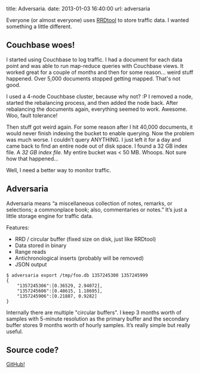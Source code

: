 title: Adversaria.
date: 2013-01-03 16:40:00
url: adversaria

Everyone (or almost everyone) uses [RRDtool](http://oss.oetiker.ch/rrdtool/) to store traffic data. I wanted something a little different.

Couchbase woes!
---

I started using Couchbase to log traffic. I had a document for each data point and was able to run map-reduce queries with Couchbase views. It worked great for a couple of months and then for some reason... weird stuff happened. Over 5,000 documents stopped getting mapped. That's not good.

I used a 4-node Couchbase cluster, because why not? :P
I removed a node, started the rebalancing process, and then added the node back. After rebalancing the documents again, everything seemed to work. Awesome. Woo, fault tolerance!

Then stuff got weird again. For some reason after I hit 40,000 documents, it would never finish indexing the bucket to enable querying. Now the problem was much worse. I couldn’t query ANYTHING. I just left it for a day and came back to find an entire node out of disk space. I found a 32 GB index file. A *32 GB index file.* My entire bucket was < 50 MB. Whoops. Not sure how that happened...

Well, I need a better way to monitor traffic.

Adversaria
---
Adversaria means “a miscellaneous collection of notes, remarks, or selections; a commonplace book; also, commentaries or notes.” It’s just a little storage engine for traffic data.

Features:

- RRD / circular buffer (fixed size on disk, just like RRDtool)
- Data stored in binary
- Range reads
- Antichronological inserts (probably will be removed)
- JSON output

<pre><code>$ adversaria export /tmp/foo.db 1357245300 1357245999
{
	"1357245306":[0.36529, 2.94072],
	"1357245606":[0.48615, 1.18695],
	"1357245906":[0.21887, 0.9282]
}
</code></pre>

Internally there are multiple "circular buffers". I keep 3 months worth of samples with 5-minute resolution as the primary buffer and the secondary buffer stores 9 months worth of hourly samples. It’s really simple but really useful.

Source code?
----
[GitHub!](https://github.com/PreetamJinka/adversaria-java)
